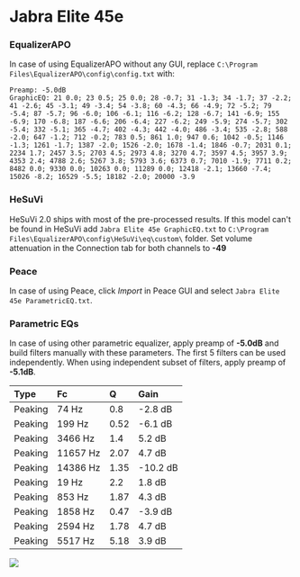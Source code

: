 # Jabra Elite 45e

### EqualizerAPO
In case of using EqualizerAPO without any GUI, replace `C:\Program Files\EqualizerAPO\config\config.txt`
with:
```
Preamp: -5.0dB
GraphicEQ: 21 0.0; 23 0.5; 25 0.0; 28 -0.7; 31 -1.3; 34 -1.7; 37 -2.2; 41 -2.6; 45 -3.1; 49 -3.4; 54 -3.8; 60 -4.3; 66 -4.9; 72 -5.2; 79 -5.4; 87 -5.7; 96 -6.0; 106 -6.1; 116 -6.2; 128 -6.7; 141 -6.9; 155 -6.9; 170 -6.8; 187 -6.6; 206 -6.4; 227 -6.2; 249 -5.9; 274 -5.7; 302 -5.4; 332 -5.1; 365 -4.7; 402 -4.3; 442 -4.0; 486 -3.4; 535 -2.8; 588 -2.0; 647 -1.2; 712 -0.2; 783 0.5; 861 1.0; 947 0.6; 1042 -0.5; 1146 -1.3; 1261 -1.7; 1387 -2.0; 1526 -2.0; 1678 -1.4; 1846 -0.7; 2031 0.1; 2234 1.7; 2457 3.5; 2703 4.5; 2973 4.8; 3270 4.7; 3597 4.5; 3957 3.9; 4353 2.4; 4788 2.6; 5267 3.8; 5793 3.6; 6373 0.7; 7010 -1.9; 7711 0.2; 8482 0.0; 9330 0.0; 10263 0.0; 11289 0.0; 12418 -2.1; 13660 -7.4; 15026 -8.2; 16529 -5.5; 18182 -2.0; 20000 -3.9
```

### HeSuVi
HeSuVi 2.0 ships with most of the pre-processed results. If this model can't be found in HeSuVi add
`Jabra Elite 45e GraphicEQ.txt` to `C:\Program Files\EqualizerAPO\config\HeSuVi\eq\custom\` folder.
Set volume attenuation in the Connection tab for both channels to **-49**

### Peace
In case of using Peace, click *Import* in Peace GUI and select `Jabra Elite 45e ParametricEQ.txt`.

### Parametric EQs
In case of using other parametric equalizer, apply preamp of **-5.0dB** and build filters manually
with these parameters. The first 5 filters can be used independently.
When using independent subset of filters, apply preamp of **-5.1dB**.

| Type    | Fc       |    Q | Gain     |
|:--------|:---------|:-----|:---------|
| Peaking | 74 Hz    | 0.8  | -2.8 dB  |
| Peaking | 199 Hz   | 0.52 | -6.1 dB  |
| Peaking | 3466 Hz  | 1.4  | 5.2 dB   |
| Peaking | 11657 Hz | 2.07 | 4.7 dB   |
| Peaking | 14386 Hz | 1.35 | -10.2 dB |
| Peaking | 19 Hz    | 2.2  | 1.8 dB   |
| Peaking | 853 Hz   | 1.87 | 4.3 dB   |
| Peaking | 1858 Hz  | 0.47 | -3.9 dB  |
| Peaking | 2594 Hz  | 1.78 | 4.7 dB   |
| Peaking | 5517 Hz  | 5.18 | 3.9 dB   |

![](https://raw.githubusercontent.com/jaakkopasanen/AutoEq/master/results/rtings/avg/Jabra%20Elite%2045e/Jabra%20Elite%2045e.png)